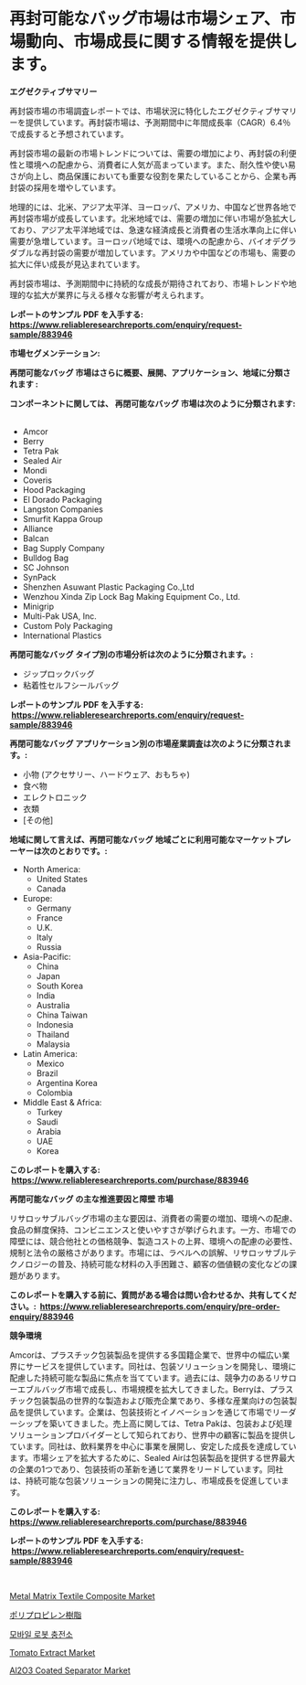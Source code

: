 <p><h1>再封可能なバッグ市場は市場シェア、市場動向、市場成長に関する情報を提供します。</h1></p><p><strong>エグゼクティブサマリー</strong></p>
<p><p>再封袋市場の市場調査レポートでは、市場状況に特化したエグゼクティブサマリーを提供しています。再封袋市場は、予測期間中に年間成長率（CAGR）6.4％で成長すると予想されています。</p><p>再封袋市場の最新の市場トレンドについては、需要の増加により、再封袋の利便性と環境への配慮から、消費者に人気が高まっています。また、耐久性や使い易さが向上し、商品保護においても重要な役割を果たしていることから、企業も再封袋の採用を増やしています。</p><p>地理的には、北米、アジア太平洋、ヨーロッパ、アメリカ、中国など世界各地で再封袋市場が成長しています。北米地域では、需要の増加に伴い市場が急拡大しており、アジア太平洋地域では、急速な経済成長と消費者の生活水準向上に伴い需要が急増しています。ヨーロッパ地域では、環境への配慮から、バイオデグラダブルな再封袋の需要が増加しています。アメリカや中国などの市場も、需要の拡大に伴い成長が見込まれています。</p><p>再封袋市場は、予測期間中に持続的な成長が期待されており、市場トレンドや地理的な拡大が業界に与える様々な影響が考えられます。</p></p>
<p><strong>レポートのサンプル PDF を入手する: <a href="https://www.reliableresearchreports.com/enquiry/request-sample/883946">https://www.reliableresearchreports.com/enquiry/request-sample/883946</a></strong></p>
<p><strong>市場セグメンテーション:</strong></p>
<p><strong> 再閉可能なバッグ 市場はさらに概要、展開、アプリケーション、地域に分類されます :</strong></p>
<p><strong>コンポーネントに関しては、 再閉可能なバッグ 市場は次のように分類されます: &nbsp;</strong></p>
<p><ul><li>Amcor</li><li>Berry</li><li>Tetra Pak</li><li>Sealed Air</li><li>Mondi</li><li>Coveris</li><li>Hood Packaging</li><li>El Dorado Packaging</li><li>Langston Companies</li><li>Smurfit Kappa Group</li><li>Alliance</li><li>Balcan</li><li>Bag Supply Company</li><li>Bulldog Bag</li><li>SC Johnson</li><li>SynPack</li><li>Shenzhen Asuwant Plastic Packaging Co.,Ltd</li><li>Wenzhou Xinda Zip Lock Bag Making Equipment Co., Ltd.</li><li>Minigrip</li><li>Multi-Pak USA, Inc.</li><li>Custom Poly Packaging</li><li>International Plastics</li></ul></p>
<p><strong> 再閉可能なバッグ タイプ別の市場分析は次のように分類されます。:</strong></p>
<p><ul><li>ジップロックバッグ</li><li>粘着性セルフシールバッグ</li></ul></p>
<p><strong>レポートのサンプル PDF を入手する: &nbsp;<a href="https://www.reliableresearchreports.com/enquiry/request-sample/883946">https://www.reliableresearchreports.com/enquiry/request-sample/883946</a></strong></p>
<p><strong> 再閉可能なバッグ アプリケーション別の市場産業調査は次のように分類されます。:</strong></p>
<p><ul><li>小物 (アクセサリー、ハードウェア、おもちゃ)</li><li>食べ物</li><li>エレクトロニック</li><li>衣類</li><li>[その他]</li></ul></p>
<p><strong>地域に関して言えば、再閉可能なバッグ 地域ごとに利用可能なマーケットプレーヤーは次のとおりです。:</strong></p>
<p><ul>
    <li>
        North America:
        <ul>
            <li>United States</li>
            <li>Canada</li>
        </ul>
    </li>
    <li>
        Europe:
        <ul>
            <li>Germany</li>
            <li>France</li>
            <li>U.K.</li>
            <li>Italy</li>
            <li>Russia</li>
        </ul>
    </li>
    <li>
        Asia-Pacific:
        <ul>
            <li>China</li>
            <li>Japan</li>
            <li>South Korea</li>
            <li>India</li>
            <li>Australia</li>
            <li>China Taiwan</li>
            <li>Indonesia</li>
            <li>Thailand</li>
            <li>Malaysia</li>
        </ul>
    </li>
    <li>
        Latin America:
        <ul>
            <li>Mexico</li>
            <li>Brazil</li>
            <li>Argentina Korea</li>
            <li>Colombia</li>
        </ul>
    </li>
    <li>
        Middle East & Africa:
        <ul>
            <li>Turkey</li>
            <li>Saudi</li>
            <li>Arabia</li>
            <li>UAE</li>
            <li>Korea</li>
        </ul>
    </li>
    </ul></p>
<p><strong>このレポートを購入する: &nbsp;<a href="https://www.reliableresearchreports.com/purchase/883946">https://www.reliableresearchreports.com/purchase/883946</a></strong></p>
<p><strong>再閉可能なバッグ の主な推進要因と障壁 市場</strong></p>
<p><p>リサロッサブルバッグ市場の主な要因は、消費者の需要の増加、環境への配慮、食品の鮮度保持、コンビニエンスと使いやすさが挙げられます。一方、市場での障壁には、競合他社との価格競争、製造コストの上昇、環境への配慮の必要性、規制と法令の厳格さがあります。市場には、ラベルへの誤解、リサロッサブルテクノロジーの普及、持続可能な材料の入手困難さ、顧客の価値観の変化などの課題があります。</p></p>
<p><strong>このレポートを購入する前に、質問がある場合は問い合わせるか、共有してください。:&nbsp; <a href="https://www.reliableresearchreports.com/enquiry/pre-order-enquiry/883946">https://www.reliableresearchreports.com/enquiry/pre-order-enquiry/883946</a></strong></p>
<p><strong>競争環境</strong></p>
<p><p>Amcorは、プラスチック包装製品を提供する多国籍企業で、世界中の幅広い業界にサービスを提供しています。同社は、包装ソリューションを開発し、環境に配慮した持続可能な製品に焦点を当てています。過去には、競争力のあるリサローエブルバッグ市場で成長し、市場規模を拡大してきました。Berryは、プラスチック包装製品の世界的な製造および販売企業であり、多様な産業向けの包装製品を提供しています。企業は、包装技術とイノベーションを通じて市場でリーダーシップを築いてきました。売上高に関しては、Tetra Pakは、包装および処理ソリューションプロバイダーとして知られており、世界中の顧客に製品を提供しています。同社は、飲料業界を中心に事業を展開し、安定した成長を達成しています。市場シェアを拡大するために、Sealed Airは包装製品を提供する世界最大の企業の1つであり、包装技術の革新を通じて業界をリードしています。同社は、持続可能な包装ソリューションの開発に注力し、市場成長を促進しています。</p></p>
<p><strong>このレポートを購入する: &nbsp; <a href="https://www.reliableresearchreports.com/purchase/883946">https://www.reliableresearchreports.com/purchase/883946</a></strong></p>
<p><strong>レポートのサンプル PDF を入手する: &nbsp;<a href="https://www.reliableresearchreports.com/enquiry/request-sample/883946">https://www.reliableresearchreports.com/enquiry/request-sample/883946</a></strong><strong></strong></p>
<p>&nbsp;</p>
<p><p><a href="https://github.com/Angelnienowdseej3e45z3p8c/Market-Research-Report-List-1/blob/main/metal-matrix-textile-composite-market.md">Metal Matrix Textile Composite Market</a></p><p><a href="https://medium.com/@redsalmon1949/%E3%83%9D%E3%83%AA%E3%83%97%E3%83%AD%E3%83%94%E3%83%AC%E3%83%B3%E6%A8%B9%E8%84%82%E5%B8%82%E5%A0%B4%E3%81%AE%E6%B4%9E%E5%AF%9F-%E5%B8%82%E5%A0%B4%E5%8B%95%E5%90%91-%E6%88%90%E9%95%B7-2024%E5%B9%B4%E3%81%8B%E3%82%892031%E5%B9%B4%E3%81%BE%E3%81%A7%E3%81%AE%E4%BA%88%E6%B8%AC-e3f8da053502">ポリプロピレン樹脂</a></p><p><a href="https://medium.com/@fabiancobuc20222022/%EB%AA%A8%EB%B0%94%EC%9D%BC-%EB%A1%9C%EB%B4%87-%EC%B6%A9%EC%A0%84-%EC%8A%A4%ED%85%8C%EC%9D%B4%EC%85%98-%EC%8B%9C%EC%9E%A5-%EA%B7%9C%EB%AA%A8-%EB%B0%8F-%EC%8B%9C%EC%9E%A5-%EB%8F%99%ED%96%A5-%EC%82%B0%EC%97%85-%EC%A0%84%EB%B0%98%EC%97%90-%EB%8C%80%ED%95%9C-%EC%99%84%EB%B2%BD%ED%95%9C-%EA%B0%9C%EC%9A%94-2024%EB%85%84%EB%B6%80%ED%84%B0-2031%EB%85%84%EA%B9%8C%EC%A7%80-5969bcaab618">모바일 로봇 충전소</a></p><p><a href="https://view.publitas.com/reportprime-1/tomato-extract-market-research-report-reveals-the-latest-trends-and-opportunities-of-this-market-for-period-from-2024-2031/">Tomato Extract Market</a></p><p><a href="https://adventurous-uranium-ef9.notion.site/Al2O3-Coated-Separator-Market-Size-Furnishes-Valuable-Information-Encompassing-Market-Share-Market--ac2a0a092d974ae2b39eff3162be501e">Al2O3 Coated Separator Market</a></p></p>